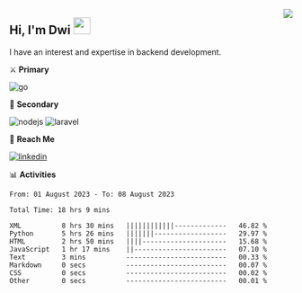[<img src="https://komarev.com/ghpvc/?username=masred&color=green&style=flat-square&label=Profile+Views" align="right">](github.com/masred)

## Hi, I'm Dwi <img src="https://raw.githubusercontent.com/MartinHeinz/MartinHeinz/master/wave.gif" width="30px">

I have an interest and expertise in backend development.

⚔️ **Primary**

![go](https://img.shields.io/badge/---?logo=go&label=Golang&style=social)

🔪 **Secondary**

![nodejs](https://img.shields.io/badge/---?logo=node.js&label=Node.js&style=social&logoColor=green)
![laravel](https://img.shields.io/badge/---?logo=laravel&label=Laravel&style=social)

🔗 **Reach Me**

[![linkedin](https://img.shields.io/badge/---?logo=linkedin&label=LinkedIn&style=social)](https://linkedin.com/in/dwifitriyanto)

📊 **Activities**

<!--START_SECTION:waka-->

```all_time
From: 01 August 2023 - To: 08 August 2023

Total Time: 18 hrs 9 mins

XML          8 hrs 30 mins   ||||||||||||-------------   46.82 %
Python       5 hrs 26 mins   |||||||------------------   29.97 %
HTML         2 hrs 50 mins   ||||---------------------   15.68 %
JavaScript   1 hr 17 mins    ||-----------------------   07.10 %
Text         3 mins          -------------------------   00.33 %
Markdown     0 secs          -------------------------   00.07 %
CSS          0 secs          -------------------------   00.02 %
Other        0 secs          -------------------------   00.01 %
```

<!--END_SECTION:waka-->
